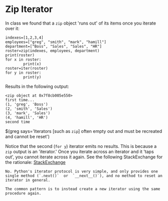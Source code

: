 # Zip Iterator

In class we found that a `zip` object 'runs out' of its items once you iterate over it:

```
indexes=[1,2,3,4]
employees=["greg", "smith", "mark", "hamill"]
department=["Boss", "Sales", "Sales", "HR"]
roster=zip(indexes, employees, department)
print(roster)
for x in roster:
        print(x)
roster=iter(roster)
for y in roster:
        print(y)
```
Results in the following output:
```
<zip object at 0x7f8cb005e550>
first time...
(1, 'greg', 'Boss')
(2, 'smith', 'Sales')
(3, 'mark', 'Sales')
(4, 'hamill', 'HR')
second time
```
$(greg says='Iterators [such as `zip`] often empty out and must be recreated and cannot be reset')

Notice that the second (`for y`) iterator emits no results. This is because a `zip` output is an 'iterator.' Once you iterate across an iterator and it 'taps out', you cannot iterate across it again. See the following StackExchange for the rationale: [StackExchange](https://stackoverflow.com/questions/3266180/can-iterators-be-reset-in-python)
```
No. Python's iterator protocol is very simple, and only provides one single method (`.next()`  or  `__next__()`), and no method to reset an iterator in general.

The common pattern is to instead create a new iterator using the same procedure again.
```
<!--stackedit_data:
eyJoaXN0b3J5IjpbLTE2MDMxOTk3ODksOTYyMDY4NTI2XX0=
-->
